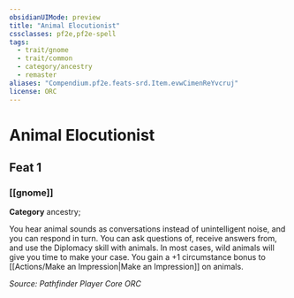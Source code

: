 ```yaml
---
obsidianUIMode: preview
title: "Animal Elocutionist"
cssclasses: pf2e,pf2e-spell
tags:
  - trait/gnome
  - trait/common
  - category/ancestry
  - remaster
aliases: "Compendium.pf2e.feats-srd.Item.evwCimenReYvcruj"
license: ORC
---
```

# Animal Elocutionist
## Feat 1
### [[gnome]]

**Category** ancestry; 




You hear animal sounds as conversations instead of unintelligent noise, and you can respond in turn. You can ask questions of, receive answers from, and use the Diplomacy skill with animals. In most cases, wild animals will give you time to make your case. You gain a +1 circumstance bonus to [[Actions/Make an Impression|Make an Impression]] on animals.

*Source: Pathfinder Player Core*
*ORC*